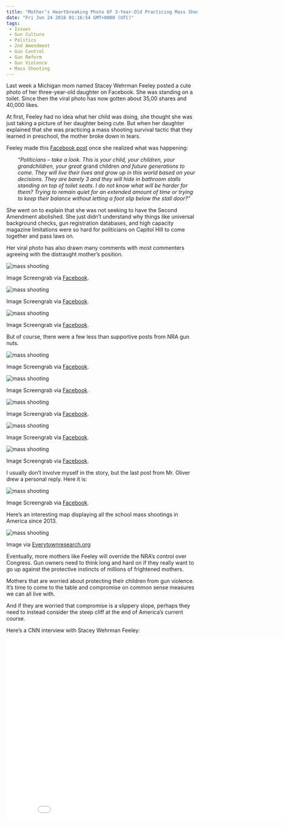 ```yaml
---
title: "Mother’s Heartbreaking Photo Of 3-Year-Old Practicing Mass Shooting Survival Drill Goes Viral (VIDEO)"
date: "Fri Jun 24 2016 01:16:54 GMT+0000 (UTC)"
tags: 
 - Issues
 - Gun Culture
 - Politics
 - 2nd Amendment
 - Gun Control
 - Gun Reform
 - Gun Violence
 - Mass Shooting
---
```

<p><!--OffDef--></p><p><!--Ads1--></p><p>Last week a Michigan mom named Stacey Wehrman Feeley posted a cute photo of her three-year-old daughter on Facebook. She was standing on a toilet. Since then the viral photo has now gotten about 35,00 shares and 40,000 likes.</p><p>At first, Feeley had no idea what her child was doing, she thought she was just taking a picture of her daughter being cute. But when her daughter explained that she was practicing a mass shooting survival tactic that they learned in preschool, the mother broke down in tears.</p><p>Feeley made this <a href="https://www.facebook.com/stacey.w.feeley/posts/10209969511258300" onclick="__gaTracker(&apos;send&apos;, &apos;event&apos;, &apos;outbound-article&apos;, &apos;https://www.facebook.com/stacey.w.feeley/posts/10209969511258300&apos;, &apos;Facebook post&apos;);">Facebook post</a> once she realized what was happening:</p><p style="padding-left: 30px;"><em>&#x201C;Politicians &#x2013; take a look. This is your child, your children, your grandchildren, your great </em>grand children<em> and future generations to come. They will live their lives and grow up in this world based on your decisions. They are barely 3 and they will hide in bathroom stalls standing on top of toilet seats. I do not know what will be harder for them? Trying to remain quiet for an extended amount of time or trying to keep their balance without letting a foot slip below the stall door?&#x201D;</em></p><p>She went on to explain that she was not seeking to have the Second Amendment abolished. She just didn&#x2019;t understand why things like universal background checks, gun registration databases, and high capacity magazine limitations were so hard for politicians on Capitol Hill to come together and pass laws on.</p><p>Her viral photo has also drawn many comments with most commenters agreeing with the distraught mother&#x2019;s position.</p><div id="attachment_138852" style="width: 650px" class="wp-caption aligncenter"><img class="wp-image-138852" src="//i2.wp.com/cdn.liberalamerica.org/wp-content/uploads/2016/06/2016-06-23_17-12-28.jpg?resize=640%2C677" alt="mass shooting" srcset="//i2.wp.com/cdn.liberalamerica.org/wp-content/uploads/2016/06/2016-06-23_17-12-28.jpg?resize=640%2C677 537w, //i2.wp.com/cdn.liberalamerica.org/wp-content/uploads/2016/06/2016-06-23_17-12-28.jpg?resize=640%2C677 64w, //i2.wp.com/cdn.liberalamerica.org/wp-content/uploads/2016/06/2016-06-23_17-12-28.jpg?resize=640%2C677 350w" sizes="(max-width: 640px) 100vw, 640px" data-recalc-dims="1">
<p class="wp-caption-text">Image Screengrab via <a href="https://www.facebook.com/stacey.w.feeley" onclick="__gaTracker(&apos;send&apos;, &apos;event&apos;, &apos;outbound-article&apos;, &apos;https://www.facebook.com/stacey.w.feeley&apos;, &apos;Facebook&apos;);">Facebook</a>.</p>
</div><div id="attachment_138853" style="width: 630px" class="wp-caption aligncenter"><img class="wp-image-138853" src="//i2.wp.com/cdn.liberalamerica.org/wp-content/uploads/2016/06/2016-06-23_17-15-32.jpg?resize=620%2C194" alt="mass shooting" srcset="//i2.wp.com/cdn.liberalamerica.org/wp-content/uploads/2016/06/2016-06-23_17-15-32.jpg?resize=620%2C194 499w, //i2.wp.com/cdn.liberalamerica.org/wp-content/uploads/2016/06/2016-06-23_17-15-32.jpg?resize=620%2C194 64w, //i2.wp.com/cdn.liberalamerica.org/wp-content/uploads/2016/06/2016-06-23_17-15-32.jpg?resize=620%2C194 350w" sizes="(max-width: 620px) 100vw, 620px" data-recalc-dims="1">
<p class="wp-caption-text">Image Screengrab via <a href="https://www.facebook.com/stacey.w.feeley" onclick="__gaTracker(&apos;send&apos;, &apos;event&apos;, &apos;outbound-article&apos;, &apos;https://www.facebook.com/stacey.w.feeley&apos;, &apos;Facebook&apos;);">Facebook</a>.</p>
</div><div id="attachment_138860" style="width: 630px" class="wp-caption aligncenter"><img class="wp-image-138860" src="//i2.wp.com/cdn.liberalamerica.org/wp-content/uploads/2016/06/2016-06-23_17-32-40.jpg?resize=620%2C127" alt="mass shooting" srcset="//i2.wp.com/cdn.liberalamerica.org/wp-content/uploads/2016/06/2016-06-23_17-32-40.jpg?resize=620%2C127 492w, //i2.wp.com/cdn.liberalamerica.org/wp-content/uploads/2016/06/2016-06-23_17-32-40.jpg?resize=620%2C127 64w, //i2.wp.com/cdn.liberalamerica.org/wp-content/uploads/2016/06/2016-06-23_17-32-40.jpg?resize=620%2C127 350w" sizes="(max-width: 620px) 100vw, 620px" data-recalc-dims="1">
<p class="wp-caption-text">Image Screengrab via <a href="https://www.facebook.com/stacey.w.feeley" onclick="__gaTracker(&apos;send&apos;, &apos;event&apos;, &apos;outbound-article&apos;, &apos;https://www.facebook.com/stacey.w.feeley&apos;, &apos;Facebook&apos;);" target="_blank">Facebook</a>.</p>
</div><p>But of course, there were a few less than supportive posts from NRA gun nuts.</p><div id="attachment_138866" style="width: 630px" class="wp-caption aligncenter"><img class="wp-image-138866" src="//i2.wp.com/cdn.liberalamerica.org/wp-content/uploads/2016/06/2016-06-23_17-18-26.jpg?resize=620%2C119" alt="mass shooting" srcset="//i2.wp.com/cdn.liberalamerica.org/wp-content/uploads/2016/06/2016-06-23_17-18-26.jpg?resize=620%2C119 502w, //i2.wp.com/cdn.liberalamerica.org/wp-content/uploads/2016/06/2016-06-23_17-18-26.jpg?resize=620%2C119 64w, //i2.wp.com/cdn.liberalamerica.org/wp-content/uploads/2016/06/2016-06-23_17-18-26.jpg?resize=620%2C119 350w" sizes="(max-width: 620px) 100vw, 620px" data-recalc-dims="1">
<p class="wp-caption-text">Image Screengrab via <a href="https://www.facebook.com/stacey.w.feeley" onclick="__gaTracker(&apos;send&apos;, &apos;event&apos;, &apos;outbound-article&apos;, &apos;https://www.facebook.com/stacey.w.feeley&apos;, &apos;Facebook&apos;);" target="_blank">Facebook</a>.</p>
</div><div id="attachment_138865" style="width: 630px" class="wp-caption aligncenter"><img class="wp-image-138865" src="//i2.wp.com/cdn.liberalamerica.org/wp-content/uploads/2016/06/2016-06-23_17-18-58.jpg?resize=620%2C125" alt="mass shooting" srcset="//i2.wp.com/cdn.liberalamerica.org/wp-content/uploads/2016/06/2016-06-23_17-18-58.jpg?resize=620%2C125 425w, //i2.wp.com/cdn.liberalamerica.org/wp-content/uploads/2016/06/2016-06-23_17-18-58.jpg?resize=620%2C125 64w, //i2.wp.com/cdn.liberalamerica.org/wp-content/uploads/2016/06/2016-06-23_17-18-58.jpg?resize=620%2C125 350w" sizes="(max-width: 620px) 100vw, 620px" data-recalc-dims="1">
<p class="wp-caption-text">Image Screengrab via <a href="https://www.facebook.com/stacey.w.feeley" onclick="__gaTracker(&apos;send&apos;, &apos;event&apos;, &apos;outbound-article&apos;, &apos;https://www.facebook.com/stacey.w.feeley&apos;, &apos;Facebook&apos;);">Facebook</a>.</p>
</div><div id="attachment_138862" style="width: 630px" class="wp-caption aligncenter"><img class="wp-image-138862" src="//i1.wp.com/cdn.liberalamerica.org/wp-content/uploads/2016/06/2016-06-23_17-31-36.jpg?resize=620%2C76" alt="mass shooting" srcset="//i1.wp.com/cdn.liberalamerica.org/wp-content/uploads/2016/06/2016-06-23_17-31-36.jpg?resize=620%2C76 497w, //i1.wp.com/cdn.liberalamerica.org/wp-content/uploads/2016/06/2016-06-23_17-31-36.jpg?resize=620%2C76 64w, //i1.wp.com/cdn.liberalamerica.org/wp-content/uploads/2016/06/2016-06-23_17-31-36.jpg?resize=620%2C76 350w" sizes="(max-width: 620px) 100vw, 620px" data-recalc-dims="1">
<p class="wp-caption-text">Image Screengrab via <a href="https://www.facebook.com/stacey.w.feeley" onclick="__gaTracker(&apos;send&apos;, &apos;event&apos;, &apos;outbound-article&apos;, &apos;https://www.facebook.com/stacey.w.feeley&apos;, &apos;Facebook&apos;);">Facebook</a>.</p>
</div><div id="attachment_138861" style="width: 630px" class="wp-caption aligncenter"><img class="wp-image-138861" src="//i0.wp.com/cdn.liberalamerica.org/wp-content/uploads/2016/06/2016-06-23_17-32-26.jpg?resize=620%2C67" alt="mass shooting" srcset="//i0.wp.com/cdn.liberalamerica.org/wp-content/uploads/2016/06/2016-06-23_17-32-26.jpg?resize=620%2C67 494w, //i0.wp.com/cdn.liberalamerica.org/wp-content/uploads/2016/06/2016-06-23_17-32-26.jpg?resize=620%2C67 64w, //i0.wp.com/cdn.liberalamerica.org/wp-content/uploads/2016/06/2016-06-23_17-32-26.jpg?resize=620%2C67 350w, //i0.wp.com/cdn.liberalamerica.org/wp-content/uploads/2016/06/2016-06-23_17-32-26.jpg?resize=620%2C67 478w" sizes="(max-width: 620px) 100vw, 620px" data-recalc-dims="1">
<p class="wp-caption-text">Image Screengrab via <a href="https://www.facebook.com/stacey.w.feeley" onclick="__gaTracker(&apos;send&apos;, &apos;event&apos;, &apos;outbound-article&apos;, &apos;https://www.facebook.com/stacey.w.feeley&apos;, &apos;Facebook&apos;);">Facebook</a>.</p>
</div><div id="attachment_138863" style="width: 630px" class="wp-caption aligncenter"><img class="wp-image-138863" src="//i1.wp.com/cdn.liberalamerica.org/wp-content/uploads/2016/06/2016-06-23_17-21-52.jpg?resize=620%2C112" alt="mass shooting" srcset="//i1.wp.com/cdn.liberalamerica.org/wp-content/uploads/2016/06/2016-06-23_17-21-52.jpg?resize=620%2C112 500w, //i1.wp.com/cdn.liberalamerica.org/wp-content/uploads/2016/06/2016-06-23_17-21-52.jpg?resize=620%2C112 64w, //i1.wp.com/cdn.liberalamerica.org/wp-content/uploads/2016/06/2016-06-23_17-21-52.jpg?resize=620%2C112 350w" sizes="(max-width: 620px) 100vw, 620px" data-recalc-dims="1">
<p class="wp-caption-text">Image Screengrab via <a href="https://www.facebook.com/stacey.w.feeley" onclick="__gaTracker(&apos;send&apos;, &apos;event&apos;, &apos;outbound-article&apos;, &apos;https://www.facebook.com/stacey.w.feeley&apos;, &apos;Facebook&apos;);">Facebook</a>.</p>
</div><p>I usually don&#x2019;t involve myself in the story, but the last post from Mr. Oliver drew a personal reply. Here it is:</p><div id="attachment_138869" style="width: 630px" class="wp-caption aligncenter"><img class="wp-image-138869" src="//i2.wp.com/cdn.liberalamerica.org/wp-content/uploads/2016/06/2016-06-23_17-41-07.jpg?resize=620%2C452" alt="mass shooting" srcset="//i2.wp.com/cdn.liberalamerica.org/wp-content/uploads/2016/06/2016-06-23_17-41-07.jpg?resize=620%2C452 421w, //i2.wp.com/cdn.liberalamerica.org/wp-content/uploads/2016/06/2016-06-23_17-41-07.jpg?resize=620%2C452 64w, //i2.wp.com/cdn.liberalamerica.org/wp-content/uploads/2016/06/2016-06-23_17-41-07.jpg?resize=620%2C452 350w" sizes="(max-width: 620px) 100vw, 620px" data-recalc-dims="1">
<p class="wp-caption-text">Image Screengrab via <a href="https://www.facebook.com/stacey.w.feeley" onclick="__gaTracker(&apos;send&apos;, &apos;event&apos;, &apos;outbound-article&apos;, &apos;https://www.facebook.com/stacey.w.feeley&apos;, &apos;Facebook&apos;);">Facebook</a>.</p>
</div><p>Here&#x2019;s an interesting map displaying all the school mass shootings in America since&#xA0;2013.</p><div id="attachment_138875" style="width: 650px" class="wp-caption aligncenter"><img class="wp-image-138875" src="//i1.wp.com/cdn.liberalamerica.org/wp-content/uploads/2016/06/2016-06-23_7-37-01-600x431.jpg?resize=640%2C460" alt="mass shooting" srcset="//cdn.liberalamerica.org/wp-content/uploads/2016/06/2016-06-23_7-37-01.jpg 600w, //cdn.liberalamerica.org/wp-content/uploads/2016/06/2016-06-23_7-37-01.jpg 64w, //cdn.liberalamerica.org/wp-content/uploads/2016/06/2016-06-23_7-37-01.jpg 350w, //cdn.liberalamerica.org/wp-content/uploads/2016/06/2016-06-23_7-37-01.jpg 768w, //cdn.liberalamerica.org/wp-content/uploads/2016/06/2016-06-23_7-37-01.jpg 795w, //cdn.liberalamerica.org/wp-content/uploads/2016/06/2016-06-23_7-37-01.jpg 1168w, //cdn.liberalamerica.org/wp-content/uploads/2016/06/2016-06-23_7-37-01.jpg 1188w" sizes="(max-width: 640px) 100vw, 640px" data-recalc-dims="1">
<p class="wp-caption-text">Image via <a href="https://everytownresearch.org/school-shootings/" onclick="__gaTracker(&apos;send&apos;, &apos;event&apos;, &apos;outbound-article&apos;, &apos;https://everytownresearch.org/school-shootings/&apos;, &apos;Everytownresearch.org&apos;);">Everytownresearch.org</a></p>
</div><p><!--Ads2--></p><p>Eventually, more mothers like Feeley will override the NRA&#x2019;s control over Congress. Gun owners need to think long and hard on if they really want to go up against the protective instincts of millions of frightened mothers.</p><p>Mothers that are worried about protecting their children from gun violence. It&#x2019;s time to come to the table and compromise&#xA0;on common sense measures we can all live with.</p><p>And if they are worried that compromise is a slippery&#xA0;slope, perhaps they need to instead consider the steep cliff at the end of America&#x2019;s current course.</p><p>Here&#x2019;s a CNN interview with Stacey Wehrman Feeley:</p><p><iframe width="853" height="480" src="//www.youtube.com/embed/r8hZTJVWJ_4" frameborder="0" allowfullscreen></iframe></p>